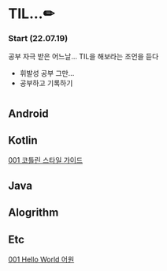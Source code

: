 # TIL...✏
### Start (22.07.19) 
공부 자극 받은 어느날... TIL을 해보라는 조언을 듣다 
- 휘발성 공부 그만...
- 공부하고 기록하기
#
## Android
## Kotlin
[001 코틀린 스타일 가이드](https://github.com/LeeEunjeong1/TIL/blob/main/Kotlin/001%20Kotlin%20style%20guide.md)
## Java
## Alogrithm
## Etc
[001 Hello World 어원](https://github.com/LeeEunjeong1/TIL/blob/main/Etc/001%20HelloWorld.md)

